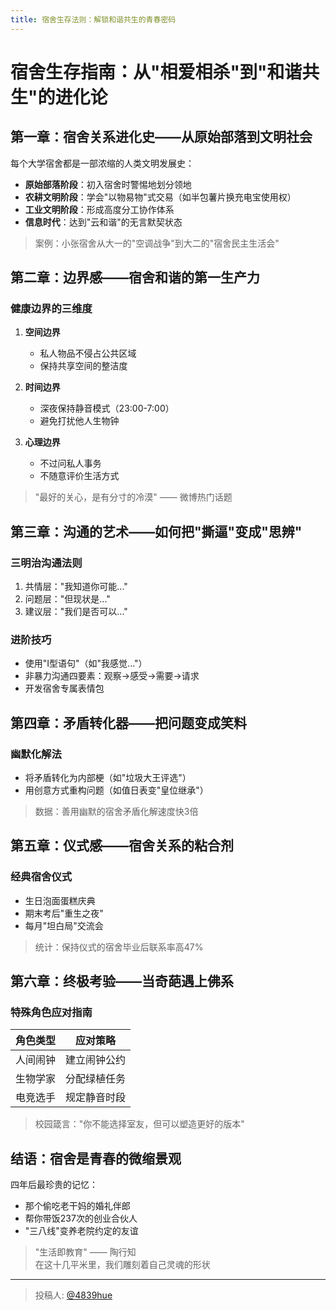```yaml
---
title: 宿舍生存法则：解锁和谐共生的青春密码
---
```


# 宿舍生存指南：从"相爱相杀"到"和谐共生"的进化论

## 第一章：宿舍关系进化史——从原始部落到文明社会

每个大学宿舍都是一部浓缩的人类文明发展史：

- **原始部落阶段**：初入宿舍时警惕地划分领地
- **农耕文明阶段**：学会"以物易物"式交易（如半包薯片换充电宝使用权）
- **工业文明阶段**：形成高度分工协作体系
- **信息时代**：达到"云和谐"的无言默契状态

> 案例：小张宿舍从大一的"空调战争"到大二的"宿舍民主生活会"

## 第二章：边界感——宿舍和谐的第一生产力

### 健康边界的三维度
1. **空间边界**  
   - 私人物品不侵占公共区域
   - 保持共享空间的整洁度

2. **时间边界**  
   - 深夜保持静音模式（23:00-7:00）
   - 避免打扰他人生物钟

3. **心理边界**  
   - 不过问私人事务
   - 不随意评价生活方式

> "最好的关心，是有分寸的冷漠" —— 微博热门话题

## 第三章：沟通的艺术——如何把"撕逼"变成"思辨"

### 三明治沟通法则
1. 共情层："我知道你可能..."
2. 问题层："但现状是..."
3. 建议层："我们是否可以..."

### 进阶技巧
- 使用"I型语句"（如"我感觉..."）
- 非暴力沟通四要素：观察→感受→需要→请求
- 开发宿舍专属表情包

## 第四章：矛盾转化器——把问题变成笑料

### 幽默化解法
- 将矛盾转化为内部梗（如"垃圾大王评选"）
- 用创意方式重构问题（如值日表变"皇位继承"）

> 数据：善用幽默的宿舍矛盾化解速度快3倍

## 第五章：仪式感——宿舍关系的粘合剂

### 经典宿舍仪式
- 生日泡面蛋糕庆典
- 期末考后"重生之夜"
- 每月"坦白局"交流会

> 统计：保持仪式的宿舍毕业后联系率高47%

## 第六章：终极考验——当奇葩遇上佛系

### 特殊角色应对指南
| 角色类型 | 应对策略 |
|---------|----------|
| 人间闹钟 | 建立闹钟公约 |
| 生物学家 | 分配绿植任务 |
| 电竞选手 | 规定静音时段 |

> 校园箴言："你不能选择室友，但可以塑造更好的版本"

## 结语：宿舍是青春的微缩景观

四年后最珍贵的记忆：
- 那个偷吃老干妈的婚礼伴郎
- 帮你带饭237次的创业合伙人
- "三八线"变养老院约定的友谊

> "生活即教育" —— 陶行知  
> 在这十几平米里，我们雕刻着自己灵魂的形状

---

> 投稿人: [@4839hue](https://github.com/4839hue)
